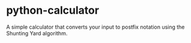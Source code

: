 # python-calculator
A simple calculator that converts your input to postfix notation using the Shunting Yard algorithm.
